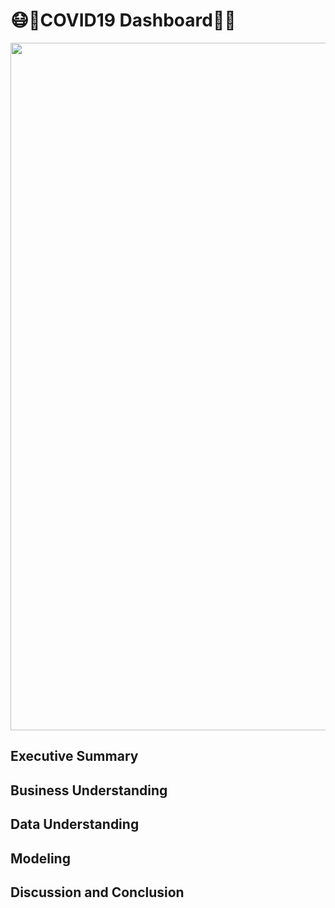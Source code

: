 # 😷🥽COVID19 Dashboard🔬🥼
  <img src="https://www.amadorgov.org/home/showpublishedimage/4397/637230569666270000" width="1100">

## Executive Summary

## Business Understanding

## Data Understanding

## Modeling

## Discussion and Conclusion

